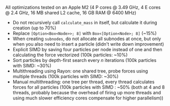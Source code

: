 All optimizations tested on an Apple M2 (4 P cores @ 3.49 GHz, 4 E cores @ 2.4 GHz, 16 MB shared L2 cache, 16 GB RAM @ 6400 MHz)

- Do not recursively call `calculate_mass` in itself, but calculate it during creation (up to 70%)
- Replace `[Option<Box<Node>>; 8]` with `Box<[Option<Node>; 8]` (~15%)
- When creating `subnodes`, do not allocate all subnodes at once, but only when you also need to insert a particle (didn't write down improvement)
- Explicit SIMD by saving four particles per node instead of one and then calculating the force vectorized (100k particles: ~10%)
- Sort particles by depth-first search every $n$ iterations (100k particles with SIMD: ~30%)
- Multithreading using Rayon: one shared tree, probe forces using multiple threads (100k particles with SIMD: ~30%)
- Manual multithreading: one tree per thread, every thread calculates forces for all particles (100k particles with SIMD : ~50% (both at 4 and 8 threads, probably because the overhead of firing up more threads and using much slower efficiency cores compensate for higher parallelism))